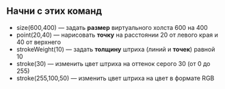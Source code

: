 ## Начни с этих команд

- size(600,400) — задать **размер** виртуального холста 600 на 400
- point(20,40) — нарисовать **точку** на расстоянии 20 от левого края и 40 от верхнего
- strokeWeight(10) — задать **толщину** штриха (линий и **точек**) равной 10
- stroke(30) — изменить цвет штриха на оттенок серого 30 (от 0 до 255)
- stroke(255,100,50) — изменить цвет штриха на цвет в формате RGB

